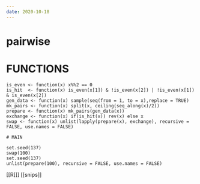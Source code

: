 ```yaml
---
date: 2020-10-18
---
```


# pairwise

# FUNCTIONS
    
    is_even <- function(x) x%%2 == 0
    is_hit  <- function(x) is_even(x[1]) & !is_even(x[2]) | !is_even(x[1]) & is_even(x[2])
    gen_data <- function(x) sample(seq(from = 1, to = x),replace = TRUE)
    mk_pairs <- function(x) split(x, ceiling(seq_along(x)/2))
    prepare <- function(x) mk_pairs(gen_data(x))
    exchange <- function(x) if(is_hit(x)) rev(x) else x
    swap <- function(x) unlist(lapply(prepare(x), exchange), recursive = FALSE, use.names = FALSE)
    
    # MAIN
    
    set.seed(137)
    swap(100)
    set.seed(137)
    unlist(prepare(100), recursive = FALSE, use.names = FALSE)

[[R]]]
[[snips]]

